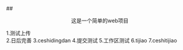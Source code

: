 ##<p style="text-align: center">这是一个简单的web项目</p>  

1.测试上传  
2.日后完善
3.ceshidingdan
4.提交测试
5.工作区测试
6.tijiao
7.ceshitijiao
